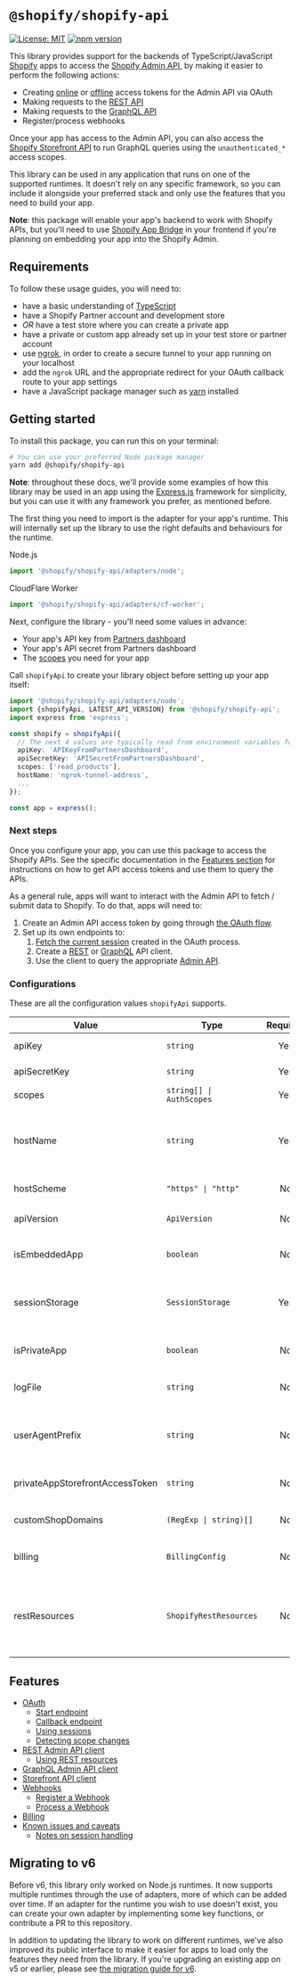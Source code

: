 # `@shopify/shopify-api`

<!-- ![Build Status]() -->

[![License: MIT](https://img.shields.io/badge/License-MIT-green.svg)](LICENSE.md)
[![npm version](https://badge.fury.io/js/%40shopify%2Fshopify-api.svg)](https://badge.fury.io/js/%40shopify%2Fshopify-api)

This library provides support for the backends of TypeScript/JavaScript [Shopify](https://www.shopify.com) apps to access the [Shopify Admin API](https://shopify.dev/docs/admin-api), by making it easier to perform the following actions:

- Creating [online](https://shopify.dev/apps/auth#online-access) or [offline](https://shopify.dev/apps/auth#offline-access) access tokens for the Admin API via OAuth
- Making requests to the [REST API](https://shopify.dev/docs/admin-api/rest/reference)
- Making requests to the [GraphQL API](https://shopify.dev/docs/admin-api/graphql/reference)
- Register/process webhooks

Once your app has access to the Admin API, you can also access the [Shopify Storefront API](https://shopify.dev/docs/storefront-api) to run GraphQL queries using the `unauthenticated_*` access scopes.

This library can be used in any application that runs on one of the supported runtimes. It doesn't rely on any specific framework, so you can include it alongside your preferred stack and only use the features that you need to build your app.

**Note**: this package will enable your app's backend to work with Shopify APIs, but you'll need to use [Shopify App Bridge](https://shopify.dev/apps/tools/app-bridge) in your frontend if you're planning on embedding your app into the Shopify Admin.

## Requirements

To follow these usage guides, you will need to:

- have a basic understanding of [TypeScript](https://www.typescriptlang.org/)
- have a Shopify Partner account and development store
- _OR_ have a test store where you can create a private app
- have a private or custom app already set up in your test store or partner account
- use [ngrok](https://ngrok.com), in order to create a secure tunnel to your app running on your localhost
- add the `ngrok` URL and the appropriate redirect for your OAuth callback route to your app settings
- have a JavaScript package manager such as [yarn](https://yarnpkg.com) installed

## Getting started

To install this package, you can run this on your terminal:

```bash
# You can use your preferred Node package manager
yarn add @shopify/shopify-api
```

**Note**: throughout these docs, we'll provide some examples of how this library may be used in an app using the [Express.js](https://expressjs.com/) framework for simplicity, but you can use it with any framework you prefer, as mentioned before.

The first thing you need to import is the adapter for your app's runtime. This will internally set up the library to use the right defaults and behaviours for the runtime.

<div>Node.js

```ts
import '@shopify/shopify-api/adapters/node';
```

</div><div>CloudFlare Worker

```ts
import '@shopify/shopify-api/adapters/cf-worker';
```

</div>

Next, configure the library - you'll need some values in advance:

- Your app's API key from [Partners dashboard](https://www.shopify.com/partners)
- Your app's API secret from Partners dashboard
- The [scopes](https://shopify.dev/api/usage/access-scopes) you need for your app

Call `shopifyApi` to create your library object before setting up your app itself:

```ts
import '@shopify/shopify-api/adapters/node';
import {shopifyApi, LATEST_API_VERSION} from '@shopify/shopify-api';
import express from 'express';

const shopify = shopifyApi({
  // The next 4 values are typically read from environment variables for added security
  apiKey: 'APIKeyFromPartnersDashboard',
  apiSecretKey: 'APISecretFromPartnersDashboard',
  scopes: ['read_products'],
  hostName: 'ngrok-tunnel-address',
  ...
});

const app = express();
```

### Next steps

Once you configure your app, you can use this package to access the Shopify APIs.
See the specific documentation in the [Features section](#features) for instructions on how to get API access tokens and use them to query the APIs.

As a general rule, apps will want to interact with the Admin API to fetch / submit data to Shopify.
To do that, apps will need to:

1. Create an Admin API access token by going through [the OAuth flow](docs/usage/oauth.md).
1. Set up its own endpoints to:
   1. [Fetch the current session](docs/usage/oauth.md#using-sessions) created in the OAuth process.
   1. Create a [REST](docs/usage/rest.md) or [GraphQL](docs/usage/graphql.md) API client.
   1. Use the client to query the appropriate [Admin API](https://shopify.dev/api/admin).

### Configurations

These are all the configuration values `shopifyApi` supports.

| Value                           | Type                     | Required |       Default        | Description                                                                                                                                                                  |
| ------------------------------- | ------------------------ | :------: | :------------------: | ---------------------------------------------------------------------------------------------------------------------------------------------------------------------------- |
| apiKey                          | `string`                 |   Yes    |          -           | API key from Partners Dashboard                                                                                                                                              |
| apiSecretKey                    | `string`                 |   Yes    |          -           | API secret from Partners Dashboard                                                                                                                                           |
| scopes                          | `string[] \| AuthScopes` |   Yes    |          -           | [App scopes](https://shopify.dev/api/usage/access-scopes)                                                                                                                    |
| hostName                        | `string`                 |   Yes    |          -           | App host name in the format `my-host-name.com`. Do **not** include the scheme or leading or trailing slashes                                                                 |
| hostScheme                      | `"https" \| "http"`      |    No    |      `"https"`       | The scheme for your app's public URL                                                                                                                                         |
| apiVersion                      | `ApiVersion`             |    No    | `LATEST_API_VERSION` | API version your app will be querying. E.g. `ApiVersion.January20`                                                                                                           |
| isEmbeddedApp                   | `boolean`                |    No    |        `true`        | Whether your app will run within the Shopify Admin                                                                                                                           |
| sessionStorage                  | `SessionStorage`         |   Yes    | _Depends on runtime_ | The storage strategy for your user sessions. Learn more about the [available strategies](docs/usage/customsessions.md)                                                       |
| isPrivateApp                    | `boolean`                |    No    |       `false`        | Whether you are building a private app for a store                                                                                                                           |
| logFile                         | `string`                 |    No    |     `undefined`      | File path where the library may log some events                                                                                                                              |
| userAgentPrefix                 | `string`                 |    No    |     `undefined`      | Any prefix you wish to include in the `User-Agent` for requests made by the library                                                                                          |
| privateAppStorefrontAccessToken | `string`                 |    No    |     `undefined`      | Fixed Storefront API access token for private apps                                                                                                                           |
| customShopDomains               | `(RegExp \| string)[]`   |    No    |     `undefined`      | Use this if you need to allow values other than `myshopify.com`                                                                                                              |
| billing                         | `BillingConfig`          |    No    |     `undefined`      | Billing configurations. [See documentation](docs/usage/billing.md) for full description                                                                                      |
| restResources                   | `ShopifyRestResources`   |    No    |          -           | Mounts the given REST resources onto the object. Must use the same version as `apiVersion`. Learn more about [using REST resources](docs/usage/rest.md#using-rest-resources) |

## Features

- [OAuth](docs/usage/oauth.md)
  - [Start endpoint](docs/usage/oauth.md#start-endpoint)
  - [Callback endpoint](docs/usage/oauth.md#callback-endpoint)
  - [Using sessions](docs/usage/oauth.md#using-sessions)
  - [Detecting scope changes](docs/usage/oauth.md#detecting-scope-changes)
- [REST Admin API client](docs/usage/rest.md)
  - [Using REST resources](docs/usage/rest.md#using-rest-resources)
- [GraphQL Admin API client](docs/usage/graphql.md)
- [Storefront API client](docs/usage/storefront.md)
- [Webhooks](docs/usage/webhooks.md)
  - [Register a Webhook](docs/usage/webhooks.md#register-a-webhook)
  - [Process a Webhook](docs/usage/webhooks.md#process-a-webhook)
- [Billing](docs/usage/billing.md)
- [Known issues and caveats](docs/issues.md)
  - [Notes on session handling](docs/issues.md#notes-on-session-handling)

## Migrating to v6

Before v6, this library only worked on Node.js runtimes. It now supports multiple runtimes through the use of adapters, more of which can be added over time.
If an adapter for the runtime you wish to use doesn't exist, you can create your own adapter by implementing some key functions, or contribute a PR to this repository.

In addition to updating the library to work on different runtimes, we've also improved its public interface to make it easier for apps to load only the features they need from the library.
If you're upgrading an existing app on v5 or earlier, please see [the migration guide for v6](docs/migrating-to-v6.md).
